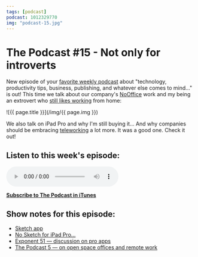 ```yaml
---
tags: [podcast]
podcast: 1012329770
img: "podcast-15.jpg"
---
```


# The Podcast #15 - Not only for introverts

New episode of your [favorite weekly podcast][p] about "technology, productivity tips, business, publishing, and whatever else comes to mind..." is out! This time we talk about our company's [NoOffice](/nooffice) work and my being an extrovert who [still likes working](https://sliwinski.com/nooffice-people) from home:

<!--More-->

![{{ page.title }}](/img/{{ page.img }})

We also talk on iPad Pro and why I'm still buying it... And why companies should be embracing [teleworking](https://sliwinski.com/teleworking) a lot more. It was a good one. Check it out!

## Listen to this week's episode:

<audio controls>
<source src="https://files.nozbe.com/podcast/015.mp3" type="audio/mpeg">
</audio>

**[Subscribe to The Podcast in iTunes][i]**

## Show notes for this episode:

  * [Sketch app](http://bohemiancoding.com/sketch/)
  * [No Sketch for iPad Pro…](http://daringfireball.net/linked/2015/09/14/sketch-ipad)
  * [Exponent 51 — discussion on pro apps](http://exponent.fm/episode-051-segue/)
  * [The Podcast 5 — on open space offices and remote work](/podcast-5)

[e]: /podcast-15
[p]: /podcast
[n]: https://nozbe.com/?a=mike
[r]: https://michael.gratis/radex
[i]: https://michael.gratis/thepodcast